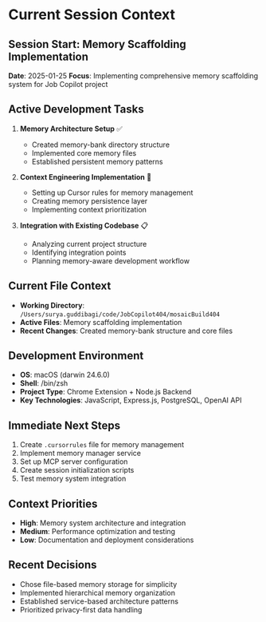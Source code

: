 # Current Session Context

## Session Start: Memory Scaffolding Implementation
**Date**: 2025-01-25
**Focus**: Implementing comprehensive memory scaffolding system for Job Copilot project

## Active Development Tasks
1. **Memory Architecture Setup** ✅
   - Created memory-bank directory structure
   - Implemented core memory files
   - Established persistent memory patterns

2. **Context Engineering Implementation** 🔄
   - Setting up Cursor rules for memory management
   - Creating memory persistence layer
   - Implementing context prioritization

3. **Integration with Existing Codebase** 📋
   - Analyzing current project structure
   - Identifying integration points
   - Planning memory-aware development workflow

## Current File Context
- **Working Directory**: `/Users/surya.guddibagi/code/JobCopilot404/mosaicBuild404`
- **Active Files**: Memory scaffolding implementation
- **Recent Changes**: Created memory-bank structure and core files

## Development Environment
- **OS**: macOS (darwin 24.6.0)
- **Shell**: /bin/zsh
- **Project Type**: Chrome Extension + Node.js Backend
- **Key Technologies**: JavaScript, Express.js, PostgreSQL, OpenAI API

## Immediate Next Steps
1. Create `.cursorrules` file for memory management
2. Implement memory manager service
3. Set up MCP server configuration
4. Create session initialization scripts
5. Test memory system integration

## Context Priorities
- **High**: Memory system architecture and integration
- **Medium**: Performance optimization and testing
- **Low**: Documentation and deployment considerations

## Recent Decisions
- Chose file-based memory storage for simplicity
- Implemented hierarchical memory organization
- Established service-based architecture patterns
- Prioritized privacy-first data handling

